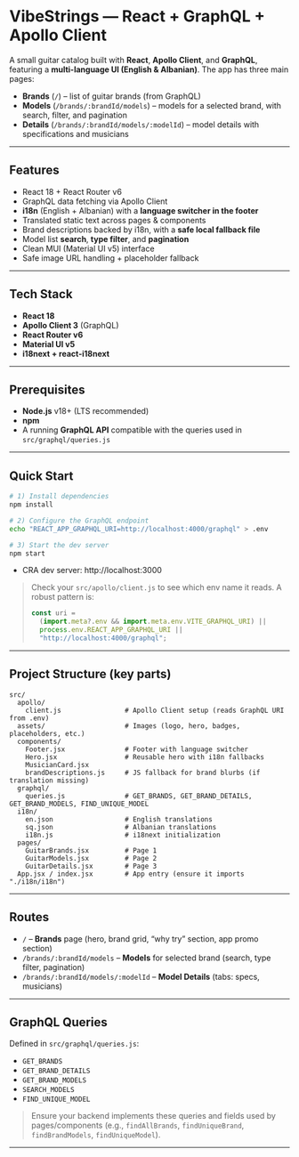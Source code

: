 # VibeStrings — React + GraphQL + Apollo Client

A small guitar catalog built with **React**, **Apollo Client**, and **GraphQL**, featuring a **multi-language UI (English & Albanian)**. The app has three main pages:

- **Brands** (`/`) – list of guitar brands (from GraphQL)
- **Models** (`/brands/:brandId/models`) – models for a selected brand, with search, filter, and pagination
- **Details** (`/brands/:brandId/models/:modelId`) – model details with specifications and musicians

---

## Features

- React 18 + React Router v6
- GraphQL data fetching via Apollo Client
- **i18n** (English + Albanian) with a **language switcher in the footer**
- Translated static text across pages & components
- Brand descriptions backed by i18n, with a **safe local fallback file**
- Model list **search**, **type filter**, and **pagination**
- Clean MUI (Material UI v5) interface
- Safe image URL handling + placeholder fallback

---

## Tech Stack

- **React 18**
- **Apollo Client 3** (GraphQL)
- **React Router v6**
- **Material UI v5**
- **i18next + react-i18next**

---

## Prerequisites

- **Node.js** v18+ (LTS recommended)
- **npm**
- A running **GraphQL API** compatible with the queries used in `src/graphql/queries.js`

---

## Quick Start

```bash
# 1) Install dependencies
npm install

# 2) Configure the GraphQL endpoint
echo "REACT_APP_GRAPHQL_URI=http://localhost:4000/graphql" > .env

# 3) Start the dev server
npm start

```
- CRA dev server: http://localhost:3000  

> Check your `src/apollo/client.js` to see which env name it reads. A robust pattern is:
> ```js
> const uri =
>   (import.meta?.env && import.meta.env.VITE_GRAPHQL_URI) ||
>   process.env.REACT_APP_GRAPHQL_URI ||
>   "http://localhost:4000/graphql";
> ```

---

## Project Structure (key parts)

```
src/
  apollo/
    client.js                # Apollo Client setup (reads GraphQL URI from .env)
  assets/                    # Images (logo, hero, badges, placeholders, etc.)
  components/
    Footer.jsx               # Footer with language switcher
    Hero.jsx                 # Reusable hero with i18n fallbacks
    MusicianCard.jsx
    brandDescriptions.js     # JS fallback for brand blurbs (if translation missing)
  graphql/
    queries.js               # GET_BRANDS, GET_BRAND_DETAILS, GET_BRAND_MODELS, FIND_UNIQUE_MODEL
  i18n/
    en.json                  # English translations
    sq.json                  # Albanian translations
    i18n.js                  # i18next initialization
  pages/
    GuitarBrands.jsx         # Page 1
    GuitarModels.jsx         # Page 2
    GuitarDetails.jsx        # Page 3
  App.jsx / index.jsx        # App entry (ensure it imports "./i18n/i18n")
```

---

## Routes

- `/` – **Brands** page (hero, brand grid, “why try” section, app promo section)
- `/brands/:brandId/models` – **Models** for selected brand (search, type filter, pagination)
- `/brands/:brandId/models/:modelId` – **Model Details** (tabs: specs, musicians)

---

## GraphQL Queries

Defined in `src/graphql/queries.js`:

- `GET_BRANDS`
- `GET_BRAND_DETAILS`
- `GET_BRAND_MODELS`
- `SEARCH_MODELS`
- `FIND_UNIQUE_MODEL`

> Ensure your backend implements these queries and fields used by pages/components (e.g., `findAllBrands`, `findUniqueBrand`, `findBrandModels`, `findUniqueModel`).

---

